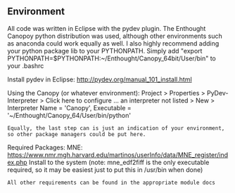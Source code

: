  Environment
---------------------

All code was written in Eclipse with the pydev plugin.
The Enthought Canopoy python distribution was used, although other environments such as anaconda could work equally as well. 
I also highly recommend adding your python package lib to your PYTHONPATH. Simply add "export PYTHONPATH=$PYTHONPATH:~/Enthought/Canopy_64bit/User/bin" to your .bashrc

Install pydev in Eclipse:
	http://pydev.org/manual_101_install.html

Using the Canopy (or whatever environment):
	Project > Properties > PyDev- Interpreter > Click here to configure ...
	an interpreter not listed > New > Interpreter Name = 'Canopy', Executable = '~/Enthought/Canopy_64/User/bin/python'

	Equally, the last step can is just an indication of your environment, so other package managers could be put here.

Required Packages:
	MNE: https://www.nmr.mgh.harvard.edu/martinos/userInfo/data/MNE_register/index.php
		Install to the system (note: mne_edf2fiff is the only executable required, so it may be easiest just to put this in /usr/bin when done)
	

	All other requirements can be found in the appropriate module docs
